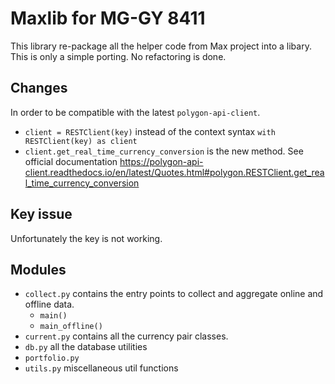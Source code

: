 # Maxlib for MG-GY 8411

This library re-package all the helper code from Max project into a libary.
This is only a simple porting. No refactoring is done.

## Changes

In order to be compatible with the latest `polygon-api-client`.
- `client = RESTClient(key)` instead of the context syntax `with RESTClient(key) as client`
- `client.get_real_time_currency_conversion` is the new method. See official documentation https://polygon-api-client.readthedocs.io/en/latest/Quotes.html#polygon.RESTClient.get_real_time_currency_conversion

## Key issue

Unfortunately the key is not working.

## Modules

- `collect.py` contains the entry points to collect and aggregate online and offline data.
    - `main()`
    - `main_offline()`
- `current.py` contains all the currency pair classes.
- `db.py` all the database utilities
- `portfolio.py`
- `utils.py` miscellaneous util functions


